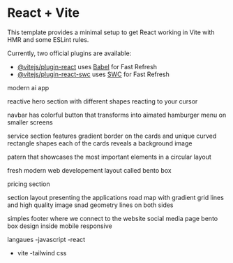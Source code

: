 # React + Vite

This template provides a minimal setup to get React working in Vite with HMR and some ESLint rules.

Currently, two official plugins are available:

- [@vitejs/plugin-react](https://github.com/vitejs/vite-plugin-react/blob/main/packages/plugin-react/README.md) uses [Babel](https://babeljs.io/) for Fast Refresh
- [@vitejs/plugin-react-swc](https://github.com/vitejs/vite-plugin-react-swc) uses [SWC](https://swc.rs/) for Fast Refresh

modern ai app

reactive hero section with different shapes reacting to your cursor

navbar has colorful button that transforms into aimated hamburger menu on smaller screens

service section features gradient border on the cards and unique curved rectangle shapes
each of the cards reveals a background image

patern that showcases the most important elements in a circular layout

fresh modern web developement layout called bento box

pricing section

section layout presenting the applications road map with gradient grid lines and high quality image snad geometry lines on both sides

simples footer where we connect to the website social media page
bento box design inside
mobile responsive

langaues
-javascript
-react

- vite
  -tailwind css
